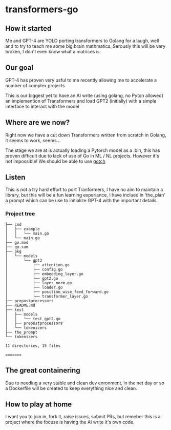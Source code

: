 # transformers-go

## How it started
Me and GPT-4 are YOLO porting transformers to Golang for a laugh, well and to try to teach me some big brain mathmatics.
Serously this will be very broken, I don't even know what a matrices is.

## Our goal
GPT-4 has proven very usful to me recently allowing me to accelerate a number of complex projects 

This is our biggest yet to have an AI write (using golang, no Pyton allowed) an implemention of Transformers and load GPT2 (initially) with a simple interface to interact with the model

## Where are we now?

Right now we have a cut down Transformers written from scratch in Golang, it seems to work, seems...

The stage we are at is actually loading a Pytorch model as a .bin, this has proven difficult due to lack of use of Go in ML / NL projects. However it's not impossible! We should be able to use [gotch](https://github.com/sugarme/gotch)

## Listen

This is not a try hard effort to port Tranformers, I have no aim to maintain a library, but this will be a fun learning experiance, I have inclued in 'the_plan' a prompt which can be use to initialize GPT-4 with the important details.

### Project tree
```
├── cmd
│   ├── example
│   │   └── main.go
│   └── main.go
├── go.mod
├── go.sum
├── pkg
│   └── models
│       └── gpt2
│           ├── attention.go
│           ├── config.go
│           ├── embedding_layer.go
│           ├── gpt2.go
│           ├── layer_norm.go
│           ├── loader.go
│           ├── position_wise_feed_forward.go
│           └── transformer_layer.go
├── prepostprocessors
├── README.md
├── test
│   ├── models
│   │   └── test_gpt2.go
│   ├── prepostprocessors
│   └── tokenizers
├── the_prompt
└── tokenizers

11 directories, 15 files

=======
```
## The great containering

Due to needing a very stable and clean dev enronment, in the net day or so a Dockerfile will be created to keep everything nice and clean.

## How to play at home

I want you to join in, fork it, raise issues, submit PRs, but remeber this is a project where the focuse is having the AI write it's own code.
